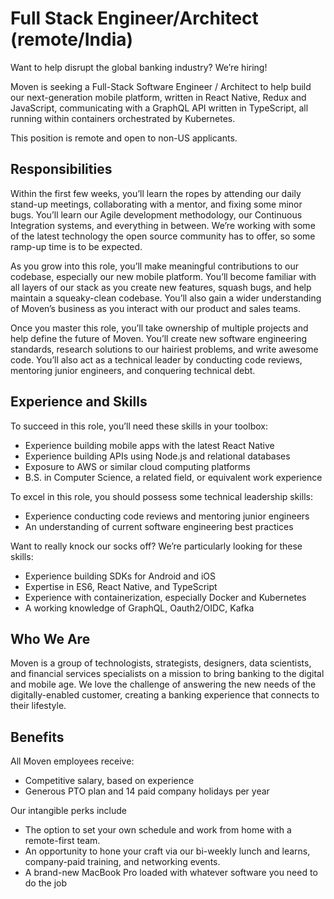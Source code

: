 # Full Stack Engineer/Architect (remote/India)

Want to help disrupt the global banking industry? We’re hiring!

Moven is seeking a Full-Stack Software Engineer / Architect to help build our next-generation mobile platform, written in React Native, Redux and JavaScript, communicating with a GraphQL API written in TypeScript, all running within containers orchestrated by Kubernetes.

This position is remote and open to non-US applicants.

## Responsibilities

Within the first few weeks, you’ll learn the ropes by attending our daily stand-up meetings, collaborating with a mentor, and fixing some minor bugs. You’ll learn our Agile development methodology, our Continuous Integration systems, and everything in between. We’re working with some of the latest technology the open source community has to offer, so some ramp-up time is to be expected.

As you grow into this role, you’ll make meaningful contributions to our codebase, especially our new mobile platform. You’ll become familiar with all layers of our stack as you create new features, squash bugs, and help maintain a squeaky-clean codebase. You’ll also gain a wider understanding of Moven’s business as you interact with our product and sales teams.

Once you master this role, you’ll take ownership of multiple projects and help define the future of Moven. You’ll create new software engineering standards, research solutions to our hairiest problems, and write awesome code. You’ll also act as a technical leader by conducting code reviews, mentoring junior engineers, and conquering technical debt.

## Experience and Skills

To succeed in this role, you’ll need these skills in your toolbox:

  * Experience building mobile apps with the latest React Native
  * Experience building APIs using Node.js and relational databases
  * Exposure to AWS or similar cloud computing platforms
  * B.S. in Computer Science, a related field, or equivalent work experience

To excel in this role, you should possess some technical leadership skills:

  * Experience conducting code reviews and mentoring junior engineers
  * An understanding of current software engineering best practices

Want to really knock our socks off? We’re particularly looking for these skills:

  * Experience building SDKs for Android and iOS
  * Expertise in ES6, React Native, and TypeScript
  * Experience with containerization, especially Docker and Kubernetes
  * A working knowledge of GraphQL, Oauth2/OIDC, Kafka

## Who We Are

Moven is a group of technologists, strategists, designers, data scientists, and financial services specialists on a mission to bring banking to the digital and mobile age. We love the challenge of answering the new needs of the digitally-enabled customer, creating a banking experience that connects to their lifestyle.

## Benefits

All Moven employees receive:

  * Competitive salary, based on experience
  * Generous PTO plan and 14 paid company holidays per year

Our intangible perks include

  * The option to set your own schedule and work from home with a remote-first team.
  * An opportunity to hone your craft via our bi-weekly lunch and learns, company-paid training, and networking events.
  * A brand-new MacBook Pro loaded with whatever software you need to do the job
